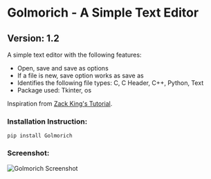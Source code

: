 # Golmorich - A Simple Text Editor
## Version: 1.2

A simple text editor with the following features:
- Open, save and save as options
- If a file is new, save option works as save as
- Identifies the following file types: C, C Header, C++, Python, Text
- Package used: Tkinter, os

Inspiration from [Zack King's Tutorial](https://www.youtube.com/watch?v=xqDonHEYPgA).

### Installation Instruction:
`pip install Golmorich`

### Screenshot:
![Golmorich Screenshot](https://pbs.twimg.com/media/EDOJxKvVUAAlgTw?format=jpg&name=large)